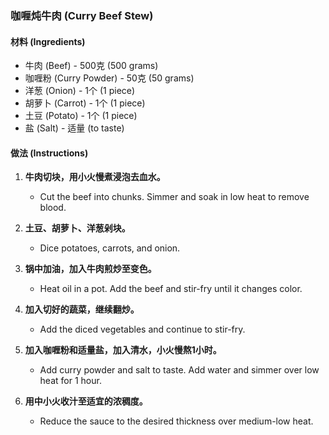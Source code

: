 ### 咖喱炖牛肉 (Curry Beef Stew)

#### 材料 (Ingredients)
- 牛肉 (Beef) - 500克 (500 grams)
- 咖喱粉 (Curry Powder) - 50克 (50 grams)
- 洋葱 (Onion) - 1个 (1 piece)
- 胡萝卜 (Carrot) - 1个 (1 piece)
- 土豆 (Potato) - 1个 (1 piece)
- 盐 (Salt) - 适量 (to taste)

#### 做法 (Instructions)
1. **牛肉切块，用小火慢煮浸泡去血水。**
   - Cut the beef into chunks. Simmer and soak in low heat to remove blood.
   
2. **土豆、胡萝卜、洋葱剁块。**
   - Dice potatoes, carrots, and onion.
   
3. **锅中加油，加入牛肉煎炒至变色。**
   - Heat oil in a pot. Add the beef and stir-fry until it changes color.
   
4. **加入切好的蔬菜，继续翻炒。**
   - Add the diced vegetables and continue to stir-fry.
   
5. **加入咖喱粉和适量盐，加入清水，小火慢熬1小时。**
   - Add curry powder and salt to taste. Add water and simmer over low heat for 1 hour.
   
6. **用中小火收汁至适宜的浓稠度。**
   - Reduce the sauce to the desired thickness over medium-low heat.